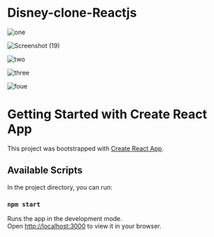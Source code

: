 # Disney-clone-Reactjs
![one](https://github.com/spraveensundar/Disney-clone-Reactjs/assets/131776093/42520a82-5b60-469b-b604-fb41b94e9a55)

![Screenshot (19)](https://github.com/spraveensundar/Disney-clone-Reactjs/assets/131776093/f4d8e4ba-7f41-4e3d-89d5-3b31570f3b50)

![two](https://github.com/spraveensundar/Disney-clone-Reactjs/assets/131776093/08b99669-a345-4134-a4bf-6569770e4fed)

![three](https://github.com/spraveensundar/Disney-clone-Reactjs/assets/131776093/89f147af-1d5b-4bdc-ab79-20c58b7bb644)

![foue](https://github.com/spraveensundar/Disney-clone-Reactjs/assets/131776093/bce4ac7d-8990-4f28-ad60-3d41959f3255)


# Getting Started with Create React App

This project was bootstrapped with [Create React App](https://github.com/facebook/create-react-app).

## Available Scripts

In the project directory, you can run:

### `npm start`

Runs the app in the development mode.\
Open [http://localhost:3000](http://localhost:3000) to view it in your browser.


